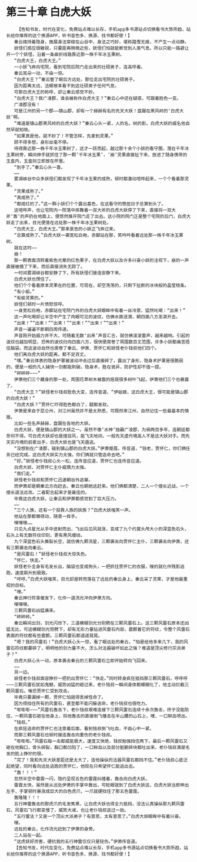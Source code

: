 # 第三十章 白虎大妖
        【告知书友，时代在变化，免费站点难以长存，手机app多书源站点切换看书大势所趋，站长给你推荐的这个换源APP，听书音色多、换源、找书都好使！】
       秦云维持着隐身，施展身法穿梭在山谷中，身法之巧妙，堪称踏雪无痕，不产生一点动静。
       妖怪们感应很敏锐，只要距离稍微近些，妖怪们怕就能察觉到人类气息。所以只能一路避让开一个个妖怪，沿着一条曲折线路靠近那一株千年冰玉果树。
       “白虎大王，白虎大王。”
       一小妖飞奔向宅院，看到宅院后院门走出来的壮硕男子，连高呼着。
       秦云耳朵一动，不由一惊。
       “白虎大王？”秦云瞥了眼后方远处，那位走出宅院的壮硕男子。
       因为距离太远，法眼根本看不到这壮硕男子任何气息。
       可那白虎大王的称呼，却让秦云感觉不妙。
       “白虎大王？我广凌郡，谁会被称作白虎大王？”秦云心中还在疑惑，可跟着脸色一变。
       广凌郡没有！
       可是江州的另一个郡——镇山郡，却有一个赫赫有名的先天大妖！盘踞在黑风岭的‘白虎大妖’啊。
       “难道是镇山郡黑风岭的白虎大妖？”秦云心头一紧，人的名，树的影。白虎大妖的威名他自然早就知晓。
       “如果真是他，就不妙了！不管怎样，先拿到灵果。”
       顾不得多想，身形丝毫不停。
       待得靠近那一株千年冰玉果树了，这才一跃而起，越过那十余个小妖的看守圈，落在千年冰玉果树旁，瞬间伸手就抓住了那一颗‘千年冰玉果’，‘崩’灵果直接扯下来，放进了随身携带的玉盒内，玉盒则立即放在怀里。
       “到手了。”秦云心头一喜。
       ……
       雾湖峡谷中众多妖怪们都发现了千年冰玉果的成熟，顿时都激动喧哗起来，一个个看着那灵果。
       “灵果成熟了。”
       “真成熟了。”
       “都成红的了。”这一群小妖们个个露出喜色，在这看守的憋屈日子总算到头了。
       这喧哗声，也让宅院内一院落中挥舞着一双大斧的白虎大妖停了下来，直接将一双大斧‘轰’的声扔在地面上，便悠然推开院门走了出去。这小院的院门正是整个宅院的后门，白虎大妖走了出来，目光便落在远处那一株千年冰玉果树处。
       “白虎大王，白虎大王。”那来禀告的小妖正飞奔过来。
       “总算成熟了。”白虎大妖一袭宽松白袍，赤脚站在那，笑吟吟看着远处那一株千年冰玉果树。
       就在这时——
       崩！
       那一颗表面流转着紫色光晕的红色果子，在白虎大妖以及许多兴奋小妖的注视下，崩的一声直接被摘了下来，而后直接消失无踪了。
       一时间雾湖峡谷都安静了下，所有妖怪们接连安静下来。
       白虎大妖也愣住了。
       他们个个看着原本灵果在的位置，可现在，却空荡荡的，只剩下扯断的冰块般的晶莹枝条。
       “有小偷。”
       “有偷灵果的。”
       妖怪们顿时一片愤怒惊呼。
       一身宽松白袍，赤脚站在宅院门外的白虎大妖眼眸中有着一丝冷意，猛然叱喝：“出来！”
       这一声叱喝却让半空中产生了肉眼可见的波纹，仿佛水面涟漪，朝四面八方澎湃开去。
       “出来！”“出来！”“出来！”“出来！”“出来！”“出来！”
       声音一遍遍不断朝四周传递。
       声音刚开始威力并不大，可随着无数‘出来’声音汇合，就仿佛滚滚雷声，越来越响。引起的波纹也越加明显，恐怖的波纹扫向四面八方，很快便席卷了周围数百丈范围，许多小妖都痛苦捂住脑袋。而这波动自然也席卷了秦云、伊萧、贾怀仁和妖怪老仆钱叔他们四个。
       他们离白虎大妖的距离，都不足百丈。
       “噗。”秦云体表的隐身护罩被波动冲击过后直接碎了，露出了身形，隐身术护罩是很脆弱的，便是一般的凡人捕快一剑都能刺破。隐身术，胜在诡异，防护性却不值一提。
       “砰砰砰~~~”
       伊萧他们三个藏身的那一处，周围花草树木被震的摇晃很多树叶飞起，伊萧他们三个也暴露了。
       “白虎大王？”妖怪老仆钱叔脸色大变，连传音道，“伊姑娘，这白虎大王，很可能是镇山郡的白虎大妖！”
       “白虎大妖？”贾怀仁吓得脸色都白了，腿都发软。
       伊萧是来自于昆仑州，对江州虽然并不是太熟悉，可既然来江州，自然记住一些最基本的情报。
       比如一些名声赫赫，盘踞在各地的大妖。
       白虎大妖，便是镇山郡的大妖之一。虽然不像‘水神’独霸广凌郡，为祸两百多年，连朝廷都奈何不得。可白虎大妖却也是擅驭风，能飞天地间，一般先天虚丹境高人不是这大妖对手。而先天实丹境的前辈出手，白虎大妖也是飞天遁逃。
       “没想到在广凌郡，碰到镇山郡的白虎大妖。”伊萧蹙眉，传音道，“钱老，贾怀仁，你们俩任务已经完成。这白虎大妖实力太强，你们俩就只管逃命去吧。”
       “好。”妖怪老仆钱叔心头一松，连传音应道，贾怀仁也连传音应道。
       白虎大妖，对贾怀仁主仆威慑力太强。
       “我们走。”
       妖怪老仆钱叔和贾怀仁迅速朝谷外逃窜。
       而伊萧却是朝秦云方向赶去，秦云也朝她这赶来。他们俩都清楚，二人一个擅长近战，一个擅长道法远攻。二者配合起来才是最佳的。
       毕竟这白虎大妖，让秦云和伊萧都感觉到了巨大压力。
       ……
       “三个人族，还有一个投靠人族的妖族？”白虎大妖嗤笑一声。
       他站在那都懒得动，随意一挥手。
       嗖嗖嗖……
       只见九点星光从手中迸射而出，飞出后见风就涨，变成了九个约莫头颅大小的深蓝色石头，石头上有无数符纹印刻，更有黑风缠绕。
       九个深蓝色石头撕裂长空，就仿佛九颗流星，三颗袭击向贾怀仁主仆，三颗袭击向伊萧，还有三颗袭击向秦云。
       “是风雷石！”妖怪老仆钱叔大惊失色。
       “怀仁，快走。”
       妖怪老仆全身有毛发长出，脑袋也变成狗头，一把抓住贾怀仁的衣服，嗖的就化作残影逃跑，速度飙升到极致。
       “哼哼。”白虎大妖嗤笑，目光却是转而落在了远处的秦云身上，秦云采了灵果，才是他最重视的目标。
       “嗖。”
       秦云神行符箓催发下，化作一道流光冲向伊萧方向。
       嗖嗖嗖。
       三颗风雷石凶猛袭来。
       “砰砰砰。”
       秦云瞬间出剑，剑光闪烁下，三道模糊剑光分别劈在三颗风雷石上。这三颗风雷石原本还凶猛无比，可这模糊剑光怒劈下，却有无形力量钻进风雷石内部，震颤着它的符纹，令整个风雷石表面的符纹都有些震颤。三颗风雷石都遥遥晃晃。
       “嗯？我的风雷石！”白虎大妖心头一惊，看了眼远处的秦云，“怕是给他多来几下，我的风雷石符纹都要碎了，明明他的剑力量不大，怎么对法器破坏如此之强？难道是顶尖修行宗派弟子？”
       白虎大妖心头一动，原本袭击秦云的三颗风雷石立即开始转向飞回来。
       ……
       另一边。
       妖怪老仆钱叔面容狰狞一把扔出贾怀仁：“快走。”同时转身疯狂抵挡那三颗风雷石，呼呼呼~~~三颗风雷石犹如鬼魅，威势凶猛的砸过来，老仆钱叔一瞬间身体都模糊化了，他主动拦截三颗风雷石，唯恐贾怀仁受到攻击。
       毕竟只要漏掉一颗，贾怀仁怕就得丢掉性命了。
       因为得挡住所有的风雷石，甚至都不能闪躲逃命，老仆钱叔也很吃力。
       “嘭嘭嘭~~~”风雷石轰击下，老仆钱叔艰难连接下三颗风雷石连续十余次轰击，终于没能防住，一颗风雷石砸在他身上，将他轰击的直接倒飞撞击在半山腰的山石上，噗，一口鲜血喷出。
       “钱叔。”
       在疯狂逃命的贾怀仁也注意着后面，看到钱叔倒飞吐血，不由心中一紧。
       而那三颗风雷石也顿时接连轰击向重伤的老仆钱叔。
       “嘭嘭嘭。”风雷石每一击都威能极大，速度又快绝，钱叔勉强挡住两下，最后一颗风雷石又砸在他胸口，骨头碎裂，胸口都凹陷了，一口鲜血以及部分脏腑碎块都吐出来，老仆钱叔满是毛发的脸上狰狞的很。
       “完了！我和先天大妖差距还是太大了，连他操纵的法器风雷石都挡不住。”老仆钱叔心底泛起绝望，同时看向远处逃跑的贾怀仁，他现在只希望怀仁能逃出去。
       “轰！！！”
       忽然半空中雷霆一闪，隐约呈现五色的雷霆纠缠着，轰击向白虎大妖。
       雷霆太快，虽然是从远处伊萧的手掌中轰出，可眨眼就到了白虎大妖这，白虎大妖当即伸出左手，手掌顿时暴涨成巨大的白色虎爪，一爪就硬挡住了那五色雷霆。
       轰隆隆！！！
       五行神雷轰击的那虎爪的毛发焦黑，让白虎大妖也得全力抵挡，没法认真操纵那九颗风雷石，风雷石飞行都变慢了，威势大减，也让老仆钱叔逃过一劫。
       “五行雷法？又是一个顶尖大派弟子？有意思，太有意思了。”白虎大妖眼眸中有着兴奋。
       嗖。
       远处的秦云，化作流光赶到了伊萧的身旁。
       二人站在一起。
       “这虎妖好厉害，硬抗我的五行神雷仅仅只是轻伤。”伊萧传音道。
       【告知书友，时代在变化，免费站点难以长存，手机app多书源站点切换看书大势所趋，站长给你推荐的这个换源APP，听书音色多、换源、找书都好使！】